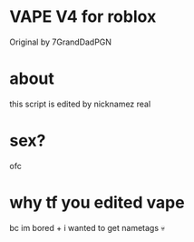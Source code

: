 # VAPE V4 for roblox
Original by 7GrandDadPGN

# about
this script is edited by nicknamez real

# sex?
ofc

# why tf you edited vape
bc im bored + i wanted to get nametags :skull: